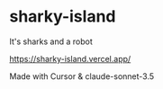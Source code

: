# sharky-island

It's sharks and a robot

https://sharky-island.vercel.app/

Made with Cursor & claude-sonnet-3.5
